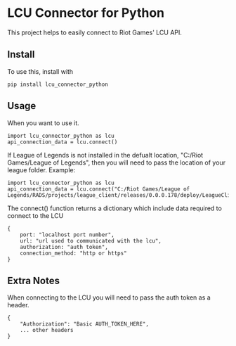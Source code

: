 # LCU Connector for Python
This project helps to easily connect to Riot Games' LCU API. 

## Install
To use this, install with 
```
pip install lcu_connector_python
```
## Usage
When you want to use it. 
```
import lcu_connector_python as lcu
api_connection_data = lcu.connect()
```
If League of Legends is not installed in the defualt location, "C:/Riot Games/League of Legends", then you will need to pass the location of your league folder. Example:
```
import lcu_connector_python as lcu
api_connection_data = lcu.connect("C:/Riot Games/League of Legends/RADS/projects/league_client/releases/0.0.0.178/deploy/LeagueClient.exe")
```

The connect() function returns a dictionary which include data required to connect to the LCU
```
{
    port: "localhost port number",
    url: "url used to communicated with the lcu",
    authorization: "auth token",
    connection_method: "http or https"
}
```

## Extra Notes
When connecting to the LCU you will need to pass the auth token as a header. 
```
{
    "Authorization": "Basic AUTH_TOKEN_HERE",
    ... other headers
}
```
